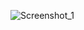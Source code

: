 ![Screenshot_1](https://user-images.githubusercontent.com/74148134/192072354-9a207f3d-d7ff-456f-be7e-9defd7ad63fd.png)

